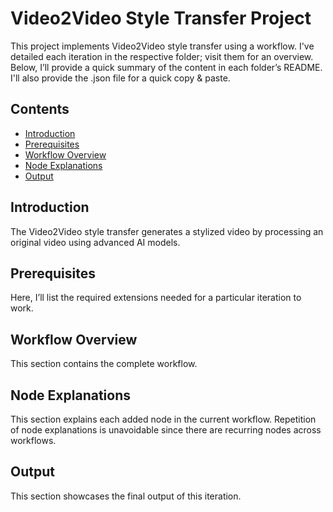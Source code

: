 # Video2Video Style Transfer Project

This project implements Video2Video style transfer using a workflow. I've detailed each iteration in the respective folder; visit them for an overview. Below, I’ll provide a quick summary of the content in each folder’s README. I'll also provide the .json file for a quick copy & paste.

## Contents
- [Introduction](#introduction)
- [Prerequisites](#prerequisites)
- [Workflow Overview](#workflow-overview)
- [Node Explanations](#node-explanations)
- [Output](#output)

## Introduction
The Video2Video style transfer generates a stylized video by processing an original video using advanced AI models.

## Prerequisites
Here, I’ll list the required extensions needed for a particular iteration to work.

## Workflow Overview
This section contains the complete workflow.


## Node Explanations
This section explains each added node in the current workflow. Repetition of node explanations is unavoidable since there are recurring nodes across workflows.

## Output
This section showcases the final output of this iteration.
